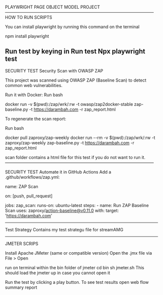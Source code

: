PLAYWRIGHT PAGE OBJECT MODEL PROJECT
———————————————————————————————————
HOW TO RUN SCRIPTS

You can install playwright by running this command on the terminal

npm install playwright

Run test by keying in
Run test Npx playwright test
-----------------------------------

SECURITY TEST
Security Scan with OWASP ZAP

This project was scanned using OWASP ZAP (Baseline Scan) to detect common web vulnerabilities.

Run it with Docker: Run bash

docker run -v $(pwd):/zap/wrk/:rw -t owasp/zap2docker-stable zap-baseline.py -t https://darambah.com -r zap_report.html

To regenerate the scan report:

Run bash

docker pull zaproxy/zap-weekly docker run --rm -v $(pwd):/zap/wrk/:rw -t zaproxy/zap-weekly
zap-baseline.py -t https://darambah.com -r zap_report.html

scan folder contains a html file for this test if you do not want to run it.
———————————————————————————————————


SECURITY TEST
Automate it in GitHub Actions
Add a .github/workflows/zap.yml:

name: ZAP Scan

on: [push, pull_request]

jobs:
  zap_scan:
    runs-on: ubuntu-latest
    steps:
    - name: Run ZAP Baseline Scan
      uses: zaproxy/action-baseline@v0.11.0
      with:
        target: 'https://darambah.com'

----------------------------------------------

Test Strategy 
Contains my test strategu file for streamAMG
        
--------------------------------------------
JMETER SCRIPS

Install Apache JMeter (same or compatible version)
Open the .jmx file via File > Open

run on terminal within the bin folder of jmeter
 cd bin
 sh jmeter.sh
This should load the jmeter up in case you cannot open it

Run the test by clicking a play button.
To see test results open web flow summary report
